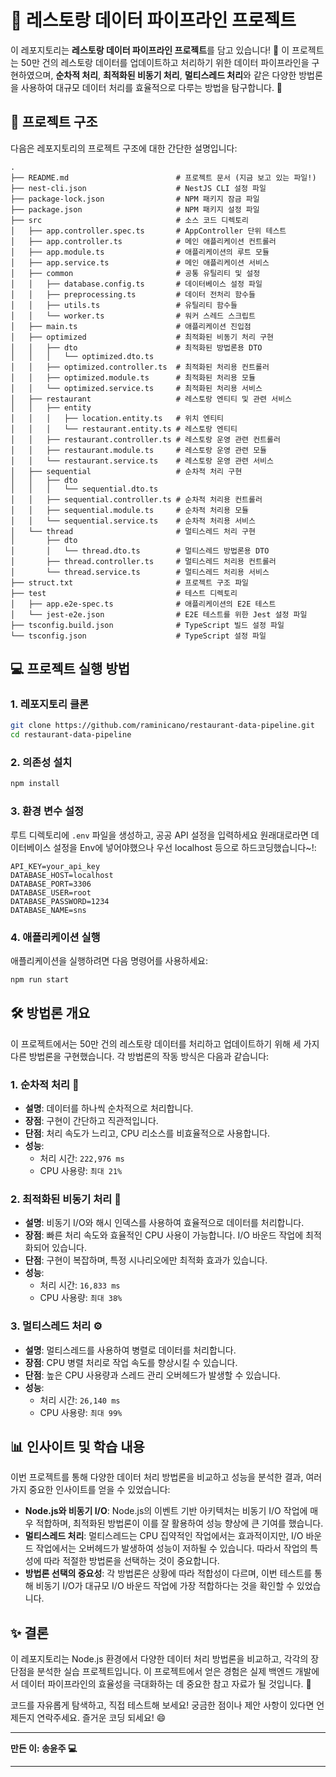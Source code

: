 # 🍴 레스토랑 데이터 파이프라인 프로젝트

이 레포지토리는 **레스토랑 데이터 파이프라인 프로젝트**를 담고 있습니다! 🚀 이 프로젝트는 50만 건의 레스토랑 데이터를 업데이트하고 처리하기 위한 데이터 파이프라인을 구현하였으며, **순차적 처리**, **최적화된 비동기 처리**, **멀티스레드 처리**와 같은 다양한 방법론을 사용하여 대규모 데이터 처리를 효율적으로 다루는 방법을 탐구합니다. 🥳

## 📂 프로젝트 구조

다음은 레포지토리의 프로젝트 구조에 대한 간단한 설명입니다:

```
.
├── README.md                        # 프로젝트 문서 (지금 보고 있는 파일!)
├── nest-cli.json                    # NestJS CLI 설정 파일
├── package-lock.json                # NPM 패키지 잠금 파일
├── package.json                     # NPM 패키지 설정 파일
├── src                              # 소스 코드 디렉토리
│   ├── app.controller.spec.ts       # AppController 단위 테스트
│   ├── app.controller.ts            # 메인 애플리케이션 컨트롤러
│   ├── app.module.ts                # 애플리케이션의 루트 모듈
│   ├── app.service.ts               # 메인 애플리케이션 서비스
│   ├── common                       # 공통 유틸리티 및 설정
│   │   ├── database.config.ts       # 데이터베이스 설정 파일
│   │   ├── preprocessing.ts         # 데이터 전처리 함수들
│   │   ├── utils.ts                 # 유틸리티 함수들
│   │   └── worker.ts                # 워커 스레드 스크립트
│   ├── main.ts                      # 애플리케이션 진입점
│   ├── optimized                    # 최적화된 비동기 처리 구현
│   │   ├── dto                      # 최적화된 방법론용 DTO
│   │   │   └── optimized.dto.ts
│   │   ├── optimized.controller.ts  # 최적화된 처리용 컨트롤러
│   │   ├── optimized.module.ts      # 최적화된 처리용 모듈
│   │   └── optimized.service.ts     # 최적화된 처리용 서비스
│   ├── restaurant                   # 레스토랑 엔티티 및 관련 서비스
│   │   ├── entity
│   │   │   ├── location.entity.ts   # 위치 엔티티
│   │   │   └── restaurant.entity.ts # 레스토랑 엔티티
│   │   ├── restaurant.controller.ts # 레스토랑 운영 관련 컨트롤러
│   │   ├── restaurant.module.ts     # 레스토랑 운영 관련 모듈
│   │   └── restaurant.service.ts    # 레스토랑 운영 관련 서비스
│   ├── sequential                   # 순차적 처리 구현
│   │   ├── dto
│   │   │   └── sequential.dto.ts
│   │   ├── sequential.controller.ts # 순차적 처리용 컨트롤러
│   │   ├── sequential.module.ts     # 순차적 처리용 모듈
│   │   └── sequential.service.ts    # 순차적 처리용 서비스
│   └── thread                       # 멀티스레드 처리 구현
│       ├── dto
│       │   └── thread.dto.ts        # 멀티스레드 방법론용 DTO
│       ├── thread.controller.ts     # 멀티스레드 처리용 컨트롤러
│       └── thread.service.ts        # 멀티스레드 처리용 서비스
├── struct.txt                       # 프로젝트 구조 파일
├── test                             # 테스트 디렉토리
│   ├── app.e2e-spec.ts              # 애플리케이션의 E2E 테스트
│   └── jest-e2e.json                # E2E 테스트를 위한 Jest 설정 파일
├── tsconfig.build.json              # TypeScript 빌드 설정 파일
└── tsconfig.json                    # TypeScript 설정 파일
```

## 💻 프로젝트 실행 방법

### 1. 레포지토리 클론

```bash
git clone https://github.com/raminicano/restaurant-data-pipeline.git
cd restaurant-data-pipeline
```

### 2. 의존성 설치

```bash
npm install
```

### 3. 환경 변수 설정

루트 디렉토리에 `.env` 파일을 생성하고, 공공 API 설정을 입력하세요 원래대로라면 데이터베이스 설정을 Env에 넣어야했으나 우선 localhost 등으로 하드코딩했습니다~!:

```plaintext
API_KEY=your_api_key
DATABASE_HOST=localhost
DATABASE_PORT=3306
DATABASE_USER=root
DATABASE_PASSWORD=1234
DATABASE_NAME=sns
```

### 4. 애플리케이션 실행

애플리케이션을 실행하려면 다음 명령어를 사용하세요:

```bash
npm run start
```

## 🛠️ 방법론 개요

이 프로젝트에서는 50만 건의 레스토랑 데이터를 처리하고 업데이트하기 위해 세 가지 다른 방법론을 구현했습니다. 각 방법론의 작동 방식은 다음과 같습니다:

### 1. **순차적 처리** 🐢

- **설명**: 데이터를 하나씩 순차적으로 처리합니다.
- **장점**: 구현이 간단하고 직관적입니다.
- **단점**: 처리 속도가 느리고, CPU 리소스를 비효율적으로 사용합니다.
- **성능**:
  - 처리 시간: `222,976 ms`
  - CPU 사용량: `최대 21%`

### 2. **최적화된 비동기 처리** 🚀

- **설명**: 비동기 I/O와 해시 인덱스를 사용하여 효율적으로 데이터를 처리합니다.
- **장점**: 빠른 처리 속도와 효율적인 CPU 사용이 가능합니다. I/O 바운드 작업에 최적화되어 있습니다.
- **단점**: 구현이 복잡하며, 특정 시나리오에만 최적화 효과가 있습니다.
- **성능**:
  - 처리 시간: `16,833 ms`
  - CPU 사용량: `최대 38%`

### 3. **멀티스레드 처리** ⚙️

- **설명**: 멀티스레드를 사용하여 병렬로 데이터를 처리합니다.
- **장점**: CPU 병렬 처리로 작업 속도를 향상시킬 수 있습니다.
- **단점**: 높은 CPU 사용량과 스레드 관리 오버헤드가 발생할 수 있습니다.
- **성능**:
  - 처리 시간: `26,140 ms`
  - CPU 사용량: `최대 99%`

## 📊 인사이트 및 학습 내용

이번 프로젝트를 통해 다양한 데이터 처리 방법론을 비교하고 성능을 분석한 결과, 여러 가지 중요한 인사이트를 얻을 수 있었습니다:

- **Node.js와 비동기 I/O**: Node.js의 이벤트 기반 아키텍처는 비동기 I/O 작업에 매우 적합하며, 최적화된 방법론이 이를 잘 활용하여 성능 향상에 큰 기여를 했습니다.
- **멀티스레드 처리**: 멀티스레드는 CPU 집약적인 작업에서는 효과적이지만, I/O 바운드 작업에서는 오버헤드가 발생하여 성능이 저하될 수 있습니다. 따라서 작업의 특성에 따라 적절한 방법론을 선택하는 것이 중요합니다.
- **방법론 선택의 중요성**: 각 방법론은 상황에 따라 적합성이 다르며, 이번 테스트를 통해 비동기 I/O가 대규모 I/O 바운드 작업에 가장 적합하다는 것을 확인할 수 있었습니다.

## ✨ 결론

이 레포지토리는 Node.js 환경에서 다양한 데이터 처리 방법론을 비교하고, 각각의 장단점을 분석한 실습 프로젝트입니다. 이 프로젝트에서 얻은 경험은 실제 백엔드 개발에서 데이터 파이프라인의 효율성을 극대화하는 데 중요한 참고 자료가 될 것입니다. 🚀

코드를 자유롭게 탐색하고, 직접 테스트해 보세요! 궁금한 점이나 제안 사항이 있다면 언제든지 연락주세요. 즐거운 코딩 되세요! 😄

---

**만든 이: 송윤주 💻**

---
